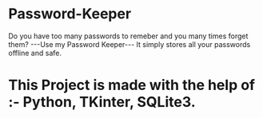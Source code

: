 # Password-Keeper
Do you have too many passwords to remeber and you many times forget them?
---Use my Password Keeper---
It simply stores all your passwords offline and safe.


# This Project is made with the help of :- Python, TKinter, SQLite3.

